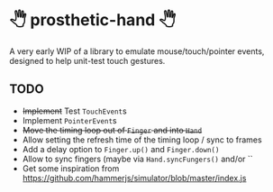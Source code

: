 
# 🖑 prosthetic-hand 🖑


A very early WIP of a library to emulate mouse/touch/pointer events, designed to help
unit-test touch gestures.






## TODO

* <s>Implement</s> Test `TouchEvent`s
* Implement `PointerEvent`s
* <s>Move the timing loop out of `Finger` and into `Hand`</s>
* Allow setting the refresh time of the timing loop / sync to frames
* Add a delay option to `Finger.up()` and `Finger.down()`
* Allow to sync fingers (maybe via `Hand.syncFungers()` and/or ``
* Get some inspiration from https://github.com/hammerjs/simulator/blob/master/index.js


